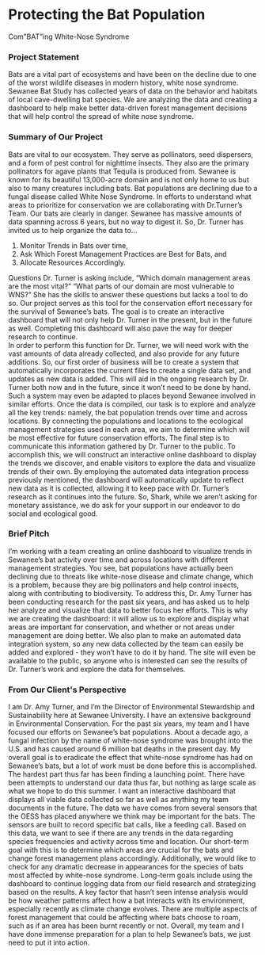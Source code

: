 # Protecting the Bat Population
Com”BAT”ing White-Nose Syndrome

### Project Statement
Bats are a vital part of ecosystems and have been on the decline due to one of the worst wildlife diseases in modern history, white nose syndrome. Sewanee Bat Study has collected years of data on the behavior and habitats of local cave-dwelling bat species. We are analyzing the data and creating a dashboard to help make better data-driven forest management decisions that will help control the spread of white nose syndrome.


### Summary of Our Project
Bats are vital to our ecosystem. They serve as pollinators, seed dispersers, and a form of pest control for nighttime insects. They also are the primary pollinators for agave plants that Tequila is produced from.
Sewanee is known for its beautiful 13,000-acre domain and is not only home to us but also to many creatures including bats. Bat populations are declining due to a fungal disease called White Nose Syndrome. In efforts to understand what areas to prioritize for conservation we are collaborating with Dr.Turner’s Team. 
Our bats are clearly in danger. Sewanee has massive amounts of data spanning across 6 years, but no way to digest it. So, Dr. Turner has invited us to help organize the data to… 
1. Monitor Trends in Bats over time, 
2. Ask Which Forest Management Practices are Best for Bats, and 
3. Allocate Resources Accordingly.

Questions Dr. Turner is asking include, “Which domain management areas are the most vital?”  “What parts of our domain are most vulnerable to WNS?” She has the skills to answer these questions but lacks a tool to do so. Our project serves as this tool for the conservation effort necessary for the survival of Sewanee’s bats. The goal is to create an interactive dashboard that will not only help Dr. Turner in the present, but in the future as well. Completing this dashboard will also pave the way for deeper research to continue.  
In order to perform this function for Dr. Turner, we will need work with the vast amounts of data already collected, and also provide for any future additions. So, our first order of business will be to create a system that automatically incorporates the current files to create a single data set, and updates as new data is added. This will aid in the ongoing research by Dr. Turner both now and in the future, since it won’t need to be done by hand. Such a system may even be adapted to places beyond Sewanee involved in similar efforts.
Once the data is compiled, our task is to explore and analyze all the key trends: namely, the bat population trends over time and across locations. By connecting the populations and locations to the ecological management strategies used in each area, we aim to determine which will be most effective for future conservation efforts.
The final step is to communicate this information gathered by Dr. Turner to the public. To accomplish this, we will construct an interactive online dashboard to display the trends we discover, and enable visitors to explore the data and visualize trends of their own. By employing the automated data integration process previously mentioned, the dashboard will automatically update to reflect new data as it is collected, allowing it to keep pace with Dr. Turner’s research as it continues into the future.
So, Shark, while we aren’t asking for monetary assistance, we do ask for your support in our endeavor to do social and ecological good. 


### Brief Pitch
I’m working with a team creating an online dashboard to visualize trends in Sewanee’s bat activity over time and across locations with different management strategies. You see, bat populations have actually been declining due to threats like white-nose disease and climate change, which is a problem, because they are big pollinators and help control insects, along with contributing to biodiversity. To address this, Dr. Amy Turner has been conducting research for the past six years, and has asked us to help her analyze and visualize that data to better focus her efforts. This is why we are creating the dashboard: it will allow us to explore and display what areas are important for conservation, and whether or not areas under management are doing better. We also plan to make an automated data integration system, so any new data collected by the team can easily be added and explored - they won’t have to do it by hand. The site will even be available to the public, so anyone who is interested can see the results of Dr. Turner’s work and explore the data for themselves.


### From Our Client's Perspective
I am Dr. Amy Turner, and I’m the Director of Environmental Stewardship and Sustainability here at Sewanee University. I have an extensive background in Environmental Conservation. For the past six years, my team and I have focused our efforts on Sewanee’s bat populations. About a decade ago, a fungal infection by the name of white-nose syndrome was brought into the U.S. and has caused around 6 million bat deaths in the present day.
My overall goal is to eradicate the effect that white-nose syndrome has had on Sewanee’s bats, but a lot of work must be done before this is accomplished. The hardest part thus far has been finding a launching point. There have been attempts to understand our data thus far, but nothing as large scale as what we hope to do this summer. I want an interactive dashboard that displays all viable data collected so far as well as anything my team documents in the future.
The data we have comes from several sensors that the OESS has placed anywhere we think may be important for the bats. The sensors are built to record specific bat calls, like a feeding call. Based on this data, we want to see if there are any trends in the data regarding species frequencies and activity across time and location. Our short-term goal with this is to determine which areas are crucial for the bats and change forest management plans accordingly. Additionally, we would like to check for any dramatic decrease in appearances for the species of bats most affected by white-nose syndrome.
Long-term goals include using the dashboard to continue logging data from our field research and strategizing based on the results. A key factor that hasn’t seen intense analysis would be how weather patterns affect how a bat interacts with its environment, especially recently as climate change evolves. There are multiple aspects of forest management that could be affecting where bats choose to roam, such as if an area has been burnt recently or not.
Overall, my team and I have done immense preparation for a plan to help Sewanee’s bats, we just need to put it into action.

